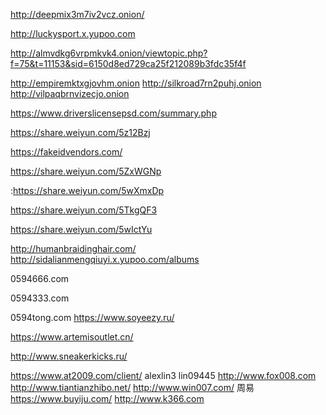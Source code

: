 http://deepmix3m7iv2vcz.onion/

http://luckysport.x.yupoo.com


http://almvdkg6vrpmkvk4.onion/viewtopic.php?f=75&t=11153&sid=6150d8ed729ca25f212089b3fdc35f4f


http://empiremktxgjovhm.onion
http://silkroad7rn2puhj.onion
http://vilpaqbrnvizecjo.onion

https://www.driverslicensepsd.com/summary.php

https://share.weiyun.com/5z12Bzj

https://fakeidvendors.com/

https://share.weiyun.com/5ZxWGNp

:https://share.weiyun.com/5wXmxDp

https://share.weiyun.com/5TkgQF3

https://share.weiyun.com/5wIctYu

http://humanbraidinghair.com/
http://sidalianmengqiuyi.x.yupoo.com/albums


0594666.com

0594333.com

0594tong.com
https://www.soyeezy.ru/

https://www.artemisoutlet.cn/

http://www.sneakerkicks.ru/

https://www.at2009.com/client/
alexlin3
lin09445
http://www.fox008.com
http://www.tiantianzhibo.net/
http://www.win007.com/
周易
https://www.buyiju.com/
http://www.k366.com
